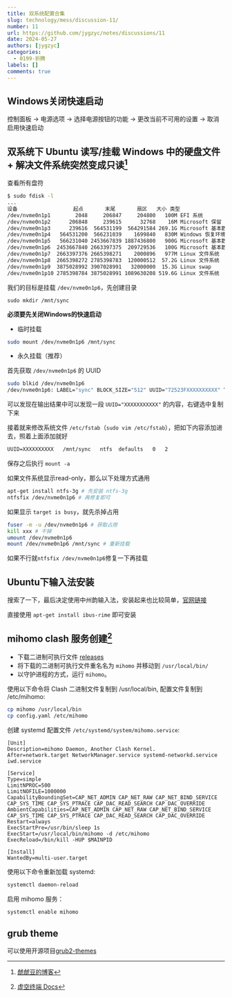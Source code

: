 ```yaml
---
title: 双系统配置合集
slug: technology/mess/discussion-11/
number: 11
url: https://github.com/jygzyc/notes/discussions/11
date: 2024-05-27
authors: [jygzyc]
categories: 
  - 0199-折腾
labels: []
comments: true
---
```


<!-- dual_system -->

## Windows关闭快速启动

控制面板 -> 电源选项 -> 选择电源按钮的功能 -> 更改当前不可用的设置 -> 取消启用快速启动

## 双系统下 Ubuntu 读写/挂载 Windows 中的硬盘文件 + 解决文件系统突然变成只读[^1]

查看所有盘符

```bash
$ sudo fdisk -l
...
设备                  起点       末尾       扇区   大小 类型
/dev/nvme0n1p1        2048     206847     204800   100M EFI 系统
/dev/nvme0n1p2      206848     239615      32768    16M Microsoft 保留
/dev/nvme0n1p3      239616  564531199  564291584 269.1G Microsoft 基本数据
/dev/nvme0n1p4   564531200  566231039    1699840   830M Windows 恢复环境
/dev/nvme0n1p5   566231040 2453667839 1887436800   900G Microsoft 基本数据
/dev/nvme0n1p6  2453667840 2663397375  209729536   100G Microsoft 基本数据
/dev/nvme0n1p7  2663397376 2665398271    2000896   977M Linux 文件系统
/dev/nvme0n1p8  2665398272 2785398783  120000512  57.2G Linux 文件系统
/dev/nvme0n1p9  3875028992 3907028991   32000000  15.3G Linux swap
/dev/nvme0n1p10 2785398784 3875028991 1089630208 519.6G Linux 文件系统
```

我们的目标是挂载 `/dev/nvme0n1p6`，先创建目录

`sudo mkdir /mnt/sync`

 **必须要先关闭Windows的快速启动**

- 临时挂载

```bash
sudo mount /dev/nvme0n1p6 /mnt/sync
```

- 永久挂载（推荐）

首先获取 `/dev/nvme0n1p6` 的 UUID

```bash
sudo blkid /dev/nvme0n1p6
/dev/nvme0n1p6: LABEL="sync" BLOCK_SIZE="512" UUID="72523FXXXXXXXXXX" TYPE="ntfs" PARTLABEL="Basic data partition" PARTUUID="290ebe9b-XXXX-XXXX-XXXX-6ab7efXXXXXX"
```

可以发现在输出结果中可以发现一段 `UUID="XXXXXXXXXXX"` 的内容，右键选中复制下来

接着就来修改系统文件 `/etc/fstab`（`sudo vim /etc/fstab`），把如下内容添加进去，照着上面添加就好

```txt
UUID=XXXXXXXXXX   /mnt/sync   ntfs  defaults   0   2
```

保存之后执行 `mount -a`

如果文件系统显示read-only，那么以下处理方式通用

```bash
apt-get install ntfs-3g # 先安装 ntfs-3g
ntfsfix /dev/nvme0n1p6 # 再修复即可
```

如果显示 `target is busy`，就先杀掉占用

```bash
fuser -m -u /dev/nvme0n1p6 # 获取占用
kill xxx # 干掉
umount /dev/nvme0n1p6
mount /dev/nvme0n1p6 /mnt/sync # 重新挂载
```

如果不行就`ntfsfix /dev/nvme0n1p6`修复一下再挂载

## Ubuntu下输入法安装

搜索了一下，最后决定使用中州韵输入法，安装起来也比较简单，[官网链接](https://rime.im)

直接使用 `apt-get install ibus-rime` 即可安装

## mihomo clash 服务创建[^2]

- 下载二进制可执行文件 [releases](https://github.com/MetaCubeX/mihomo/releases)
- 将下载的二进制可执行文件重名名为 `mihomo` 并移动到 `/usr/local/bin/`
- 以守护进程的方式，运行 `mihomo`。

使用以下命令将 Clash 二进制文件复制到 /usr/local/bin, 配置文件复制到 /etc/mihomo:

```bash
cp mihomo /usr/local/bin
cp config.yaml /etc/mihomo
```

创建 systemd 配置文件 `/etc/systemd/system/mihomo.service`:

```
[Unit]
Description=mihomo Daemon, Another Clash Kernel.
After=network.target NetworkManager.service systemd-networkd.service iwd.service

[Service]
Type=simple
LimitNPROC=500
LimitNOFILE=1000000
CapabilityBoundingSet=CAP_NET_ADMIN CAP_NET_RAW CAP_NET_BIND_SERVICE CAP_SYS_TIME CAP_SYS_PTRACE CAP_DAC_READ_SEARCH CAP_DAC_OVERRIDE
AmbientCapabilities=CAP_NET_ADMIN CAP_NET_RAW CAP_NET_BIND_SERVICE CAP_SYS_TIME CAP_SYS_PTRACE CAP_DAC_READ_SEARCH CAP_DAC_OVERRIDE
Restart=always
ExecStartPre=/usr/bin/sleep 1s
ExecStart=/usr/local/bin/mihomo -d /etc/mihomo
ExecReload=/bin/kill -HUP $MAINPID

[Install]
WantedBy=multi-user.target
```

使用以下命令重新加载 systemd:

```bash
systemctl daemon-reload
```

启用 mihomo 服务：

```bash
systemctl enable mihomo
```

## grub theme

可以使用开源项目[grub2-themes](https://github.com/vinceliuice/grub2-themes)



[^1]: [虤虤豆的博客](https://tiger.fail/archives/ubuntu-rw-windows-files.html)
[^2]: [虚空终端 Docs](https://wiki.metacubex.one/)